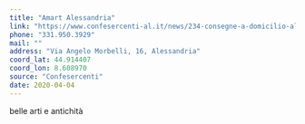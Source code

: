 ```yaml
---
title: "Amart Alessandria"
link: "https://www.confesercenti-al.it/news/234-consegne-a-domicilio-alessandria-lista-aggiornata-al-26-marzo.html"
phone: "331.950.3929"
mail: ""
address: "Via Angelo Morbelli, 16, Alessandria"
coord_lat: 44.914407
coord_lon: 8.608970
source: "Confesercenti"
date: 2020-04-04
---
```


belle arti e antichità
